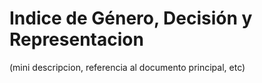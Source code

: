 # Indice de Género, Decisión y Representacion

(mini descripcion, referencia al documento principal, etc)
